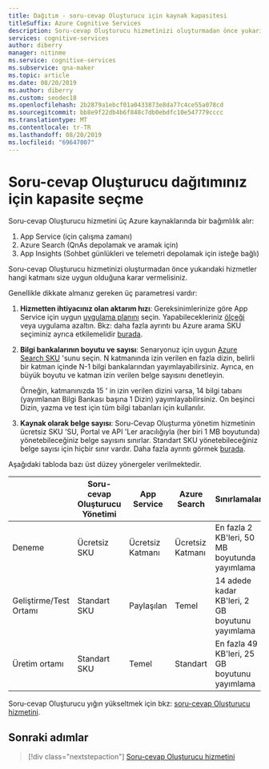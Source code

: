 ```yaml
---
title: Dağıtım - soru-cevap Oluşturucu için kaynak kapasitesi
titleSuffix: Azure Cognitive Services
description: Soru-cevap Oluşturucu hizmetinizi oluşturmadan önce yukarıdaki hizmetler hangi katmanı size uygun olduğuna karar vermelisiniz.
services: cognitive-services
author: diberry
manager: nitinme
ms.service: cognitive-services
ms.subservice: qna-maker
ms.topic: article
ms.date: 08/20/2019
ms.author: diberry
ms.custom: seodec18
ms.openlocfilehash: 2b2879a1ebcf01a0433873e8da77c4ce55a078cd
ms.sourcegitcommit: bb8e9f22db4b6f848c7db0ebdfc10e547779cccc
ms.translationtype: MT
ms.contentlocale: tr-TR
ms.lasthandoff: 08/20/2019
ms.locfileid: "69647007"
---
```

# <a name="choosing-capacity-for-your-qna-maker-deployment"></a>Soru-cevap Oluşturucu dağıtımınız için kapasite seçme

Soru-cevap Oluşturucu hizmetini üç Azure kaynaklarında bir bağımlılık alır:
1.  App Service (için çalışma zamanı)
2.  Azure Search (QnAs depolamak ve aramak için)
3.  App Insights (Sohbet günlükleri ve telemetri depolamak için isteğe bağlı)

Soru-cevap Oluşturucu hizmetinizi oluşturmadan önce yukarıdaki hizmetler hangi katmanı size uygun olduğuna karar vermelisiniz. 

Genellikle dikkate almanız gereken üç parametresi vardır:

1. **Hizmetten ihtiyacınız olan aktarım hızı**: Gereksinimlerinize göre App Service için uygun [uygulama planını](https://azure.microsoft.com/pricing/details/app-service/plans/) seçin. Yapabilecekleriniz [ölçeği](https://docs.microsoft.com/azure/app-service/manage-scale-up) veya uygulama azaltın. Bkz: daha fazla ayrıntı bu Azure arama SKU seçiminiz ayrıca etkilemelidir [burada](https://docs.microsoft.com/azure/search/search-sku-tier).

1. **Bilgi bankalarının boyutu ve sayısı**: Senaryonuz için uygun [Azure Search SKU](https://azure.microsoft.com/pricing/details/search/) 'sunu seçin. N katmanında izin verilen en fazla dizin, belirli bir katman içinde N-1 bilgi bankalarından yayımlayabilirsiniz. Ayrıca, en büyük boyutu ve katman izin verilen belge sayısını denetleyin.

    Örneğin, katmanınızda 15 ' in izin verilen dizini varsa, 14 bilgi tabanı (yayımlanan Bilgi Bankası başına 1 Dizin) yayımlayabilirsiniz. On beşinci Dizin, yazma ve test için tüm bilgi tabanları için kullanılır. 

1. **Kaynak olarak belge sayısı**: Soru-Cevap Oluşturma yönetim hizmetinin ücretsiz SKU 'SU, Portal ve API 'Ler aracılığıyla (her biri 1 MB boyutunda) yönetebileceğiniz belge sayısını sınırlar. Standart SKU yönetebileceğiniz belge sayısı için hiçbir sınır vardır. Daha fazla ayrıntı görmek [burada](https://aka.ms/qnamaker-pricing).

Aşağıdaki tabloda bazı üst düzey yönergeler verilmektedir.

|                        | Soru-cevap Oluşturucu Yönetimi | App Service | Azure Search | Sınırlamalar                      |
| ---------------------- | -------------------- | ----------- | ------------ | -------------------------------- |
| Deneme        | Ücretsiz SKU             | Ücretsiz Katmanı   | Ücretsiz Katmanı    | En fazla 2 KB'leri, 50 MB boyutunda yayımlama  |
| Geliştirme/Test Ortamı   | Standart SKU         | Paylaşılan      | Temel        | 14 adede kadar KB'leri, 2 GB boyutunu yayımlama    |
| Üretim ortamı | Standart SKU         | Temel       | Standart     | En fazla 49 KB'leri, 25 GB boyutunu yayımlama |

Soru-cevap Oluşturucu yığın yükseltmek için bkz: [soru-cevap Oluşturucu hizmetini](../How-To/upgrade-qnamaker-service.md).

## <a name="next-steps"></a>Sonraki adımlar

> [!div class="nextstepaction"]
> [Soru-cevap Oluşturucu hizmetini](../How-To/upgrade-qnamaker-service.md)
